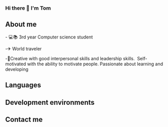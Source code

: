### Hi there 👋 I'm Tom

<h2>About me</h2>
- 💻📚 3rd year Computer science student

-✈ World traveler

-🦾Creative with good interpersonal skills and leadership skills.  Self-motivated with the ability to motivate people. Passionate about learning and developing

<h2>Languages</h2>



<h2>Development environments</h2>



<h2>Contact me</h2>
<i class="fa fa-linkedin-square" style="font-size:36px" url:("https://www.linkedin.com/in/tom-ben-hamo-2b62b1168/")></i>


